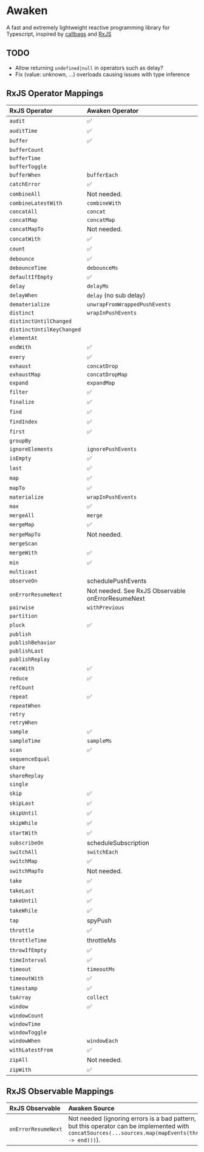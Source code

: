 # Awaken

A fast and extremely lightweight reactive programming library for Typescript, inspired by [callbags](https://github.com/callbag/callbag) and [RxJS](https://github.com/ReactiveX/rxjs)

## TODO

- Allow returning `undefined|null` in operators such as delay?
- Fix (value: unknown, ...) overloads causing issues with type inference

## RxJS Operator Mappings

| RxJS Operator             | Awaken Operator                                   |
| :------------------------ | :------------------------------------------------ |
| `audit`                   | ✅                                                 |
| `auditTime`               | ✅                                                 |
| `buffer`                  | ✅                                                 |
| `bufferCount`             |                                                   |
| `bufferTime`              |                                                   |
| `bufferToggle`            |                                                   |
| `bufferWhen`              | `bufferEach`                                      |
| `catchError`              | ✅                                                 |
| `combineAll`              | Not needed.                                       |
| `combineLatestWith`       | `combineWith`                                     |
| `concatAll`               | `concat`                                          |
| `concatMap`               | `concatMap`                                       |
| `concatMapTo`             | Not needed.                                       |
| `concatWith`              | ✅                                                 |
| `count`                   | ✅                                                 |
| `debounce`                | ✅                                                 |
| `debounceTime`            | `debounceMs`                                      |
| `defaultIfEmpty`          | ✅                                                 |
| `delay`                   | `delayMs`                                         |
| `delayWhen`               | `delay` (no sub delay)                            |
| `dematerialize`           | `unwrapFromWrappedPushEvents`                     |
| `distinct`                | `wrapInPushEvents`                                |
| `distinctUntilChanged`    |                                                   |
| `distinctUntilKeyChanged` |                                                   |
| `elementAt`               |                                                   |
| `endWith`                 | ✅                                                 |
| `every`                   | ✅                                                 |
| `exhaust`                 | `concatDrop`                                      |
| `exhaustMap`              | `concatDropMap`                                   |
| `expand`                  | `expandMap`                                       |
| `filter`                  | ✅                                                 |
| `finalize`                | ✅                                                 |
| `find`                    | ✅                                                 |
| `findIndex`               | ✅                                                 |
| `first`                   | ✅                                                 |
| `groupBy`                 |                                                   |
| `ignoreElements`          | `ignorePushEvents`                                |
| `isEmpty`                 | ✅                                                 |
| `last`                    | ✅                                                 |
| `map`                     | ✅                                                 |
| `mapTo`                   | ✅                                                 |
| `materialize`             | `wrapInPushEvents`                                |
| `max`                     | ✅                                                 |
| `mergeAll`                | `merge`                                           |
| `mergeMap`                | ✅                                                 |
| `mergeMapTo`              | Not needed.                                       |
| `mergeScan`               |                                                   |
| `mergeWith`               | ✅                                                 |
| `min`                     | ✅                                                 |
| `multicast`               |                                                   |
| `observeOn`               | schedulePushEvents                                |
| `onErrorResumeNext`       | Not needed. See RxJS Observable onErrorResumeNext |
| `pairwise`                | `withPrevious`                                    |
| `partition`               |                                                   |
| `pluck`                   | ✅                                                 |
| `publish`                 |                                                   |
| `publishBehavior`         |                                                   |
| `publishLast`             |                                                   |
| `publishReplay`           |                                                   |
| `raceWith`                | ✅                                                 |
| `reduce`                  | ✅                                                 |
| `refCount`                |                                                   |
| `repeat`                  | ✅                                                 |
| `repeatWhen`              |                                                   |
| `retry`                   |                                                   |
| `retryWhen`               |                                                   |
| `sample`                  | ✅                                                 |
| `sampleTime`              | `sampleMs`                                        |
| `scan`                    | ✅                                                 |
| `sequenceEqual`           |                                                   |
| `share`                   |                                                   |
| `shareReplay`             |                                                   |
| `single`                  |                                                   |
| `skip`                    | ✅                                                 |
| `skipLast`                | ✅                                                 |
| `skipUntil`               | ✅                                                 |
| `skipWhile`               | ✅                                                 |
| `startWith`               | ✅                                                 |
| `subscribeOn`             | scheduleSubscription                              |
| `switchAll`               | `switchEach`                                      |
| `switchMap`               | ✅                                                 |
| `switchMapTo`             | Not needed.                                       |
| `take`                    | ✅                                                 |
| `takeLast`                | ✅                                                 |
| `takeUntil`               | ✅                                                 |
| `takeWhile`               | ✅                                                 |
| `tap`                     | spyPush                                           |
| `throttle`                | ✅                                                 |
| `throttleTime`            | throttleMs                                        |
| `throwIfEmpty`            | ✅                                                 |
| `timeInterval`            | ✅                                                 |
| `timeout`                 | `timeoutMs`                                       |
| `timeoutWith`             | ✅                                                 |
| `timestamp`               | ✅                                                 |
| `toArray`                 | `collect`                                         |
| `window`                  | ✅                                                 |
| `windowCount`             |                                                   |
| `windowTime`              |                                                   |
| `windowToggle`            |                                                   |
| `windowWhen`              | `windowEach`                                      |
| `withLatestFrom`          | ✅                                                 |
| `zipAll`                  | Not needed.                                       |
| `zipWith`                 | ✅                                                 |

## RxJS Observable Mappings

| RxJS Observable     | Awaken Source                                                                                                                                      |
| :------------------ | :------------------------------------------------------------------------------------------------------------------------------------------------- |
| `onErrorResumeNext` | Not needed (ignoring errors is a bad pattern, but this operator can be implemented with `concatSources(...sources.map(mapEvents(throw -> end)))`). |
